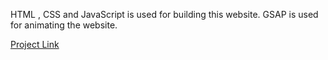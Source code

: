 HTML , CSS and JavaScript is used for building this website.
GSAP is used for animating the website.

[Project Link](https://jocular-valkyrie-49b941.netlify.app/)
